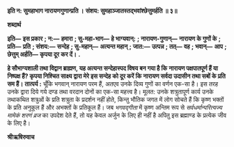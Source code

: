 **इति न: सुमहाभाग नारायणगुणान्प्रति ।** **संशय: सुमहाञ्जातस्तद्भवांश्छेत्तुमर्हति ॥ ३॥** 

**शब्दार्थ** 

**इति—** **इस प्रकार** **; न:—** **हमारा** **; सु-महा-भाग—** **हे भाग्यवान्:** **; नारायण-गुणान्—** **नारायण के गुणों के** **; प्रति—** **प्रति** **; संशय:—** **सन्देह** **; सु-महान्—** **अत्यन्त महान्** **; जात:—** **उत्पन्न** **; तत्—** **वह** **; भवान्—** **आप** **; छेत्तुम् अर्हति—** **कृपया दूर कर दें।** **.** 

**हे सौभाग्यशाली तथा विद्वान ब्राह्मण, यह अत्यन्त सन्देहास्पद विषय बन गया है कि** **नारायण पक्षपातपूर्ण हैं या निष्पक्ष हैं? कृपया निश्चित साक्ष्य द्वारा मेरे इस सन्देह को दूर करें कि** **नारायण सर्वदा उदासीन तथा सबों के प्रति सम हैं।** **तात्पर्य :** चूँकि भगवान् नारायण परम हैं, अतएव उनके दिव्य गुणों का वर्णन एक-सा है। इस तरह उनके द्वारा दिये गये दण्ड तथा वरदान दोनों का एक-सा महत्त्व है। मूलत: उनके शत्रुतापूर्ण कार्य उनके तथाकथित शत्रुओं के प्रति शत्रुता के प्रदर्शन नहीं होते, किन्तु भौतिक जगत में लोग सोचते हैं कि कृष्ण भक्तों के प्रति अनुकूल हैं और अभक्तों के प्रतिकूल हैं। जब *भगवद्गीता* में कृष्ण अन्तिम रूप से *सर्वधर्मान्परित्यज्य मामेकं शरणं व्रज* का उपदेश देते हैं, तो यह केवल अर्जुन के लिए ही नहीं है अपितु इस ब्रह्माण्ड के प्रत्येक जीव के लिए है।  

**श्रीऋषिरुवाच** 
